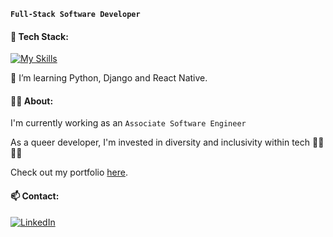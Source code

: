 **`Full-Stack Software Developer`**

#### 🧰 Tech Stack: 
[![My Skills](https://skillicons.dev/icons?i=js,html,css,react,redux,vscode,github,git,nodejs,expressjs,postgres,py,django,tailwind)](https://skillicons.dev) 

🌱 I’m learning Python, Django and React Native.

#### 🏳️‍🌈 About:
I'm currently working as an `Associate Software Engineer`

As a queer developer, I'm invested in diversity and inclusivity within tech 🏳️‍🌈🏳️‍⚧️ 

Check out my portfolio [here](https://sbennett.dev). 

#### 📫 Contact:
 
[![LinkedIn](https://img.shields.io/badge/LinkedIn-0077B5?style=for-the-badge&logo=linkedin&logoColor=white)](https://www.linkedin.com/in/susannah-bennett-a16627181/)



<!--
- 🔭 I’m currently working on ...
- 🌱 I’m currently learning ...
- 👯 I’m looking to collaborate on ...
- 🤔 I’m looking for help with ...
- 💬 Ask me about ...
- 📫 How to reach me: ...
- 😄 Pronouns: ...
- ⚡ Fun fact: ...

### Hi there 👋

## 🚀 About Me

## 🌱 Currently Exploring
-->
